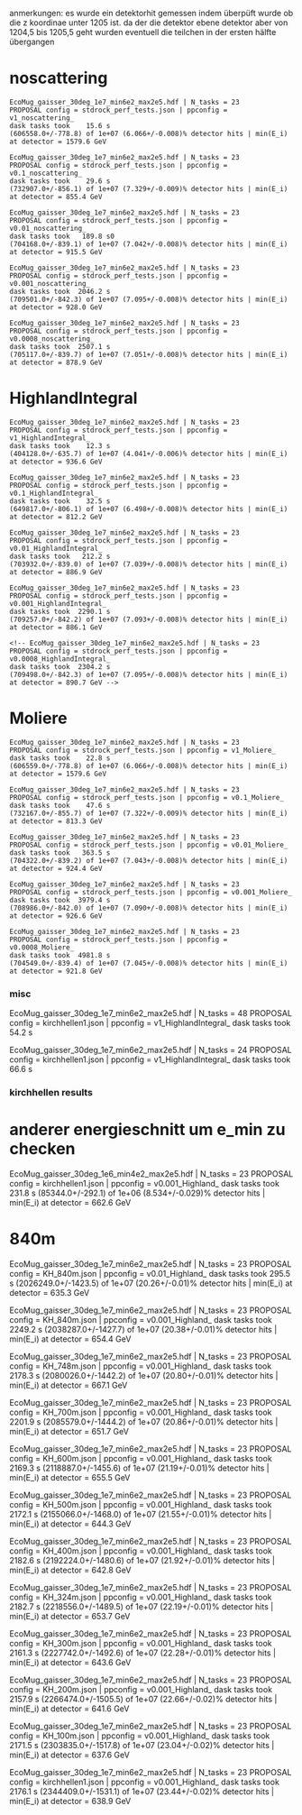 anmerkungen: es wurde ein detektorhit gemessen indem überpüft wurde ob die z koordinae
unter 1205
ist.
da der die detektor ebene detektor aber von 1204,5 bis 1205,5 geht wurden eventuell die teilchen
in der ersten hälfte übergangen

# noscattering
    EcoMug_gaisser_30deg_1e7_min6e2_max2e5.hdf | N_tasks = 23
    PROPOSAL config = stdrock_perf_tests.json | ppconfig = v1_noscattering_
    dask tasks took    15.6 s
    (606558.0+/-778.8) of 1e+07 (6.066+/-0.008)% detector hits | min(E_i) at detector = 1579.6 GeV

    EcoMug_gaisser_30deg_1e7_min6e2_max2e5.hdf | N_tasks = 23
    PROPOSAL config = stdrock_perf_tests.json | ppconfig = v0.1_noscattering_
    dask tasks took    29.6 s
    (732907.0+/-856.1) of 1e+07 (7.329+/-0.009)% detector hits | min(E_i) at detector = 855.4 GeV

    EcoMug_gaisser_30deg_1e7_min6e2_max2e5.hdf | N_tasks = 23
    PROPOSAL config = stdrock_perf_tests.json | ppconfig = v0.01_noscattering_
    dask tasks took   189.8 s0
    (704168.0+/-839.1) of 1e+07 (7.042+/-0.008)% detector hits | min(E_i) at detector = 915.5 GeV

    EcoMug_gaisser_30deg_1e7_min6e2_max2e5.hdf | N_tasks = 23
    PROPOSAL config = stdrock_perf_tests.json | ppconfig = v0.001_noscattering_
    dask tasks took  2046.2 s
    (709501.0+/-842.3) of 1e+07 (7.095+/-0.008)% detector hits | min(E_i) at detector = 928.0 GeV

    EcoMug_gaisser_30deg_1e7_min6e2_max2e5.hdf | N_tasks = 23
    PROPOSAL config = stdrock_perf_tests.json | ppconfig = v0.0008_noscattering_
    dask tasks took  2507.1 s
    (705117.0+/-839.7) of 1e+07 (7.051+/-0.008)% detector hits | min(E_i) at detector = 878.9 GeV

# HighlandIntegral
    EcoMug_gaisser_30deg_1e7_min6e2_max2e5.hdf | N_tasks = 23
    PROPOSAL config = stdrock_perf_tests.json | ppconfig = v1_HighlandIntegral_
    dask tasks took    12.3 s
    (404128.0+/-635.7) of 1e+07 (4.041+/-0.006)% detector hits | min(E_i) at detector = 936.6 GeV

    EcoMug_gaisser_30deg_1e7_min6e2_max2e5.hdf | N_tasks = 23
    PROPOSAL config = stdrock_perf_tests.json | ppconfig = v0.1_HighlandIntegral_
    dask tasks took    32.5 s
    (649817.0+/-806.1) of 1e+07 (6.498+/-0.008)% detector hits | min(E_i) at detector = 812.2 GeV

    EcoMug_gaisser_30deg_1e7_min6e2_max2e5.hdf | N_tasks = 23
    PROPOSAL config = stdrock_perf_tests.json | ppconfig = v0.01_HighlandIntegral_
    dask tasks took   212.2 s
    (703932.0+/-839.0) of 1e+07 (7.039+/-0.008)% detector hits | min(E_i) at detector = 886.9 GeV

    EcoMug_gaisser_30deg_1e7_min6e2_max2e5.hdf | N_tasks = 23
    PROPOSAL config = stdrock_perf_tests.json | ppconfig = v0.001_HighlandIntegral_
    dask tasks took  2290.1 s
    (709257.0+/-842.2) of 1e+07 (7.093+/-0.008)% detector hits | min(E_i) at detector = 886.1 GeV

    <!-- EcoMug_gaisser_30deg_1e7_min6e2_max2e5.hdf | N_tasks = 23
    PROPOSAL config = stdrock_perf_tests.json | ppconfig = v0.0008_HighlandIntegral_
    dask tasks took  2304.2 s
    (709498.0+/-842.3) of 1e+07 (7.095+/-0.008)% detector hits | min(E_i) at detector = 890.7 GeV -->

# Moliere
    EcoMug_gaisser_30deg_1e7_min6e2_max2e5.hdf | N_tasks = 23
    PROPOSAL config = stdrock_perf_tests.json | ppconfig = v1_Moliere_
    dask tasks took    22.8 s
    (606559.0+/-778.8) of 1e+07 (6.066+/-0.008)% detector hits | min(E_i) at detector = 1579.6 GeV

    EcoMug_gaisser_30deg_1e7_min6e2_max2e5.hdf | N_tasks = 23
    PROPOSAL config = stdrock_perf_tests.json | ppconfig = v0.1_Moliere_
    dask tasks took    47.6 s
    (732167.0+/-855.7) of 1e+07 (7.322+/-0.009)% detector hits | min(E_i) at detector = 813.3 GeV

    EcoMug_gaisser_30deg_1e7_min6e2_max2e5.hdf | N_tasks = 23
    PROPOSAL config = stdrock_perf_tests.json | ppconfig = v0.01_Moliere_
    dask tasks took   363.5 s
    (704322.0+/-839.2) of 1e+07 (7.043+/-0.008)% detector hits | min(E_i) at detector = 924.4 GeV

    EcoMug_gaisser_30deg_1e7_min6e2_max2e5.hdf | N_tasks = 23
    PROPOSAL config = stdrock_perf_tests.json | ppconfig = v0.001_Moliere_
    dask tasks took  3979.4 s
    (708986.0+/-842.0) of 1e+07 (7.090+/-0.008)% detector hits | min(E_i) at detector = 926.6 GeV

    EcoMug_gaisser_30deg_1e7_min6e2_max2e5.hdf | N_tasks = 23
    PROPOSAL config = stdrock_perf_tests.json | ppconfig = v0.0008_Moliere_
    dask tasks took  4981.8 s
    (704549.0+/-839.4) of 1e+07 (7.045+/-0.008)% detector hits | min(E_i) at detector = 921.8 GeV


### misc

EcoMug_gaisser_30deg_1e7_min6e2_max2e5.hdf | N_tasks = 48
PROPOSAL config = kirchhellen1.json | ppconfig = v1_HighlandIntegral_
dask tasks took    54.2 s

EcoMug_gaisser_30deg_1e7_min6e2_max2e5.hdf | N_tasks = 24
PROPOSAL config = kirchhellen1.json | ppconfig = v1_HighlandIntegral_
dask tasks took    66.6 s

### kirchhellen results

# anderer energieschnitt um e_min zu checken
EcoMug_gaisser_30deg_1e6_min4e2_max2e5.hdf | N_tasks = 23
PROPOSAL config = kirchhellen1.json | ppconfig = v0.001_Highland_
dask tasks took   231.8 s
(85344.0+/-292.1) of 1e+06 (8.534+/-0.029)% detector hits | min(E_i) at detector = 662.6 GeV


# 840m

EcoMug_gaisser_30deg_1e7_min6e2_max2e5.hdf | N_tasks = 23
PROPOSAL config = KH_840m.json | ppconfig = v0.01_Highland_
dask tasks took   295.5 s
(2026249.0+/-1423.5) of 1e+07 (20.26+/-0.01)% detector hits | min(E_i) at detector = 635.3 GeV

EcoMug_gaisser_30deg_1e7_min6e2_max2e5.hdf | N_tasks = 23
PROPOSAL config = KH_840m.json | ppconfig = v0.001_Highland_
dask tasks took  2249.2 s
(2038287.0+/-1427.7) of 1e+07 (20.38+/-0.01)% detector hits | min(E_i) at detector = 654.4 GeV

EcoMug_gaisser_30deg_1e7_min6e2_max2e5.hdf | N_tasks = 23
PROPOSAL config = KH_748m.json | ppconfig = v0.001_Highland_
dask tasks took  2178.3 s
(2080026.0+/-1442.2) of 1e+07 (20.80+/-0.01)% detector hits | min(E_i) at detector = 667.1 GeV

EcoMug_gaisser_30deg_1e7_min6e2_max2e5.hdf | N_tasks = 23
PROPOSAL config = KH_700m.json | ppconfig = v0.001_Highland_
dask tasks took  2201.9 s
(2085579.0+/-1444.2) of 1e+07 (20.86+/-0.01)% detector hits | min(E_i) at detector = 651.7 GeV

EcoMug_gaisser_30deg_1e7_min6e2_max2e5.hdf | N_tasks = 23
PROPOSAL config = KH_600m.json | ppconfig = v0.001_Highland_
dask tasks took  2169.3 s
(2118887.0+/-1455.6) of 1e+07 (21.19+/-0.01)% detector hits | min(E_i) at detector = 655.5 GeV

EcoMug_gaisser_30deg_1e7_min6e2_max2e5.hdf | N_tasks = 23
PROPOSAL config = KH_500m.json | ppconfig = v0.001_Highland_
dask tasks took  2172.1 s
(2155066.0+/-1468.0) of 1e+07 (21.55+/-0.01)% detector hits | min(E_i) at detector = 644.3 GeV

EcoMug_gaisser_30deg_1e7_min6e2_max2e5.hdf | N_tasks = 23
PROPOSAL config = KH_400m.json | ppconfig = v0.001_Highland_
dask tasks took  2182.6 s
(2192224.0+/-1480.6) of 1e+07 (21.92+/-0.01)% detector hits | min(E_i) at detector = 642.8 GeV

EcoMug_gaisser_30deg_1e7_min6e2_max2e5.hdf | N_tasks = 23
PROPOSAL config = KH_324m.json | ppconfig = v0.001_Highland_
dask tasks took  2182.7 s
(2218556.0+/-1489.5) of 1e+07 (22.19+/-0.01)% detector hits | min(E_i) at detector = 653.7 GeV

EcoMug_gaisser_30deg_1e7_min6e2_max2e5.hdf | N_tasks = 23
PROPOSAL config = KH_300m.json | ppconfig = v0.001_Highland_
dask tasks took  2161.3 s
(2227742.0+/-1492.6) of 1e+07 (22.28+/-0.01)% detector hits | min(E_i) at detector = 643.6 GeV

EcoMug_gaisser_30deg_1e7_min6e2_max2e5.hdf | N_tasks = 23
PROPOSAL config = KH_200m.json | ppconfig = v0.001_Highland_
dask tasks took  2157.9 s
(2266474.0+/-1505.5) of 1e+07 (22.66+/-0.02)% detector hits | min(E_i) at detector = 641.6 GeV

EcoMug_gaisser_30deg_1e7_min6e2_max2e5.hdf | N_tasks = 23
PROPOSAL config = KH_100m.json | ppconfig = v0.001_Highland_
dask tasks took  2171.5 s
(2303835.0+/-1517.8) of 1e+07 (23.04+/-0.02)% detector hits | min(E_i) at detector = 637.6 GeV

EcoMug_gaisser_30deg_1e7_min6e2_max2e5.hdf | N_tasks = 23
PROPOSAL config = kirchhellen1.json | ppconfig = v0.001_Highland_
dask tasks took  2176.1 s
(2344409.0+/-1531.1) of 1e+07 (23.44+/-0.02)% detector hits | min(E_i) at detector = 638.9 GeV